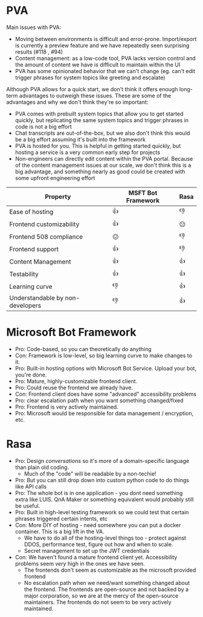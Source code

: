 # PVA

Main issues with PVA:
- Moving between environments is difficult and error-prone. Import/export is currently a preview feature and we have repeatedly seen surprising results (#118 , #94)
- Content management: as a low-code tool, PVA lacks version control and the amount of content we have is difficult to maintain within the UI
- PVA has some opinionated behavior that we can't change (eg. can't edit trigger phrases for system topics like greeting and escalate)

Although PVA allows for a quick start, we don't think it offers enough long-term advantages to outweigh these issues. These are some of the advantages and why we don't think they're so important:
- PVA comes with prebuilt system topics that allow you to get started quickly, but replicating the same system topics and trigger phrases in code is not a big effort
- Chat transcripts are out-of-the-box, but we also don't think this would be a big effort assuming it's built into the framework
- PVA is hosted for you. This is helpful in getting started quickly, but hosting a service is a very common early step for projects
- Non-engineers can directly edit content within the PVA portal. Because of the content management issues at our scale, we don't think this is a big advantage, and something nearly as good could be created with some upfront engineering effort

|Property|MSFT Bot Framework|Rasa|
|---|---|---|
|Ease of hosting| 👍   | 👎   |
|Frontend customizability | 👍   | 😐  |
|Frontend 508 compliance| 😐 | 👎 |
|Frontend support | 👍  | 👎  |
|Content Management | 👍  | 👍  |
|Testability | 👍  | 👍  |
|Learning curve| 👎  | 👍  |
|Understandable by non-developers | 👎 | 👍 |

# Microsoft Bot Framework
- Pro: Code-based, so you can theoretically do anything
- Con: Framework is low-level, so big learning curve to make changes to it.
- Pro: Built-in hosting options with Microsoft Bot Service. Upload your bot, you're done.
- Pro: Mature, highly-customizable frontend client.
- Pro: Could reuse the frontend we already have.
- Con: Frontend client does have some "advanced" accessibility problems
- Pro: clear escalation path when you want something changed/fixed
- Pro: Frontend is very actively maintained.
- Pro: Microsoft would be responsible for data management / encryption, etc.

# Rasa
- Pro: Design *conversations* so it's more of a domain-specific language than plain old coding.
  - Much of the "code" will be readable by a non-techie!
- Pro: But you can still drop down into custom python code to do things like API calls
- Pro: The whole bot is in one application - you dont need something extra like LUIS. QnA Maker or something equivalent would probably still be useful.
- Pro: Built in high-level testing framework so we could test that certain phrases triggered certain intents, etc
- Con: More DIY of hosting - need somewhere you can put a docker container. This is a big lift in the VA.
  - We have to do all of the hosting-level things too - protect against DDOS, performance test, figure out how and when to scale.
  - Secret management to set up the JWT credentials
 - Con: We haven't found a mature frontend client yet. Accessibility problems seem _very_ high in the ones we have seen. 
   - The frontends don't seem as customizable as the microsoft provided frontend
   - No escalation path when we need/want something changed about the frontend. The frontends are open-source and not backed by a major corporation, so we are at the mercy of the open-source maintainers. The frontends do not seem to be very actively maintained.

